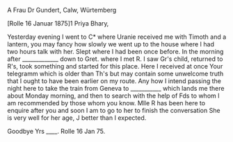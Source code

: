 A Frau Dr Gundert, Calw, Würtemberg

 [Rolle 16 Januar 1875]1
Priya Bhary‚

Yesterday evening I went to C<orcelles>* where Uranie received me with Timoth and a lantern, you may fancy how slowly we went up to the house where I had two hours talk with her. Slept where I had been once before. In the morning after _____________ down to Gret. where I met R. I saw Gr's child, returned to R's, took something and started for this place. Here I received at once <from M M and Mr J who came to the gare> Your telegramm which is older than Th's but may contain some unwelcome truth that I ought to have been earlier on my route. Any how I intend passing the night here to take the train from Geneva to ___________ which lands me there about Monday morning, and then to search with the help of Fds to whom I am recommended by those whom you know. Mlle R has been here to enquire after you and soon I am to go to her to finish the conversation She is very well for her age, J better than I expected.

 Goodbye Yrs ____.
Rolle 16 Jan 75.
